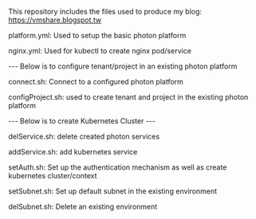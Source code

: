 This repository includes the files used to produce my blog: https://vmshare.blogspot.tw
<p>platform.yml: Used to setup the basic photon platform
<p>nginx.yml: Used for kubectl to create nginx pod/service
<p> --- Below is to configure tenant/project in an existing photon platform
<p>connect.sh: Connect to a configured photon platform
<p>configProject.sh: used to create tenant and project in the existing photon platform
<p> --- Below is to create Kubernetes Cluster ---
<p>delService.sh: delete created photon services
<p>addService.sh: add kubernetes service 
<p>setAuth.sh: Set up the authentication mechanism as well as create kubernetes cluster/context
<p>setSubnet.sh: Set up default subnet in the existing environment
<p>delSubnet.sh: Delete an existing environment
